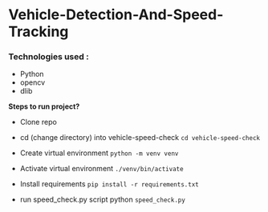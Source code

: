 # Vehicle-Detection-And-Speed-Tracking

### Technologies used :
- Python
- opencv
- dlib

**Steps to run project?**

- Clone repo 

- cd (change directory) into vehicle-speed-check `cd vehicle-speed-check`

- Create virtual environment `python -m venv venv`

- Activate virtual environment `./venv/bin/activate`

- Install requirements `pip install -r requirements.txt`

- run speed_check.py script python `speed_check.py`
